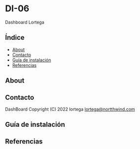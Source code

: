 # DI-06
Dashboard Lortega

## Índice

- [About](#About)
- [Contacto](#Contacto)
- [Guía de instalación](#guía-de-instalación)
- [Referencias](#Referencias)

## About

## Contacto
DashBoard
Copyright (C) 2022 lortega
lortega@nortthwind.com

## Guía de instalación


## Referencias
